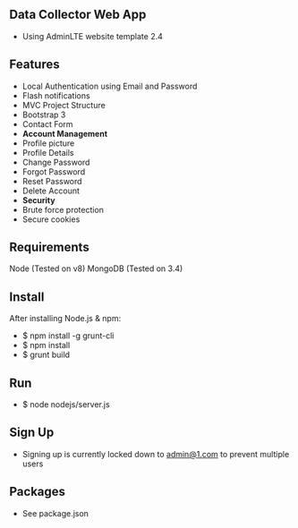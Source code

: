 Data Collector Web App
----------------------------------

 - Using AdminLTE website template 2.4

Features
--------

- Local Authentication using Email and Password
- Flash notifications
- MVC Project Structure
- Bootstrap 3
- Contact Form
- **Account Management**
 - Profile picture
 - Profile Details
 - Change Password
 - Forgot Password
 - Reset Password
 - Delete Account
- **Security**
 - Brute force protection
 - Secure cookies

Requirements
-------
Node (Tested on v8)
MongoDB (Tested on 3.4)

Install
-------
After installing Node.js & npm:
- $ npm install -g grunt-cli
- $ npm install
- $ grunt build

Run
-------
- $ node nodejs/server.js

Sign Up
-------
- Signing up is currently locked down to admin@1.com to prevent multiple users

Packages
--------
- See package.json
